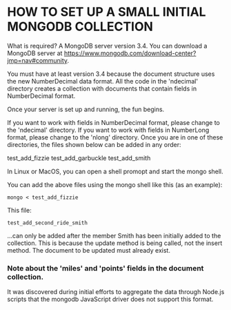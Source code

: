 # HOW TO SET UP A SMALL INITIAL MONGODB COLLECTION

What is required? A MongoDB server version 3.4. You can download a MongoDB server at https://www.mongodb.com/download-center?jmp=nav#community.

You must have at least version 3.4 because the document structure uses the new NumberDecimal data format. All the code in the 'ndecimal' directory creates a collection with documents that contain fields in NumberDecimal format. 

Once your server is set up and running, the fun begins. 

If you want to work with fields in NumberDecimal format, please change to the 'ndecimal' directory. If you want to work with fields in NumberLong format, please change to the 'nlong' directory. Once you are in one of these directories, the files shown below can be added in any order:

test_add_fizzie
test_add_garbuckle
test_add_smith

In Linux or MacOS, you can open a shell promopt and start the mongo shell.

You can add the above files using the mongo shell like this (as an example):

```
mongo < test_add_fizzie
```
This file:

```
test_add_second_ride_smith
```

...can only be added after the member Smith has been initially added to the collection.
This is because the update method is being called, not the insert method. The document 
to be updated must already exist.

### Note about the 'miles' and 'points' fields in the document collection.
It was discovered during initial efforts to aggregate the data through Node.js scripts that the mongodb JavaScript driver does not support this format.
